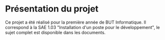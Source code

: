 # Présentation du projet

Ce projet a été réalisé pour la première année de BUT Informatique. Il correspond à la SAE 1.03 "Installation d'un poste pour le développement", le sujet complet est disponible dans les documents.
